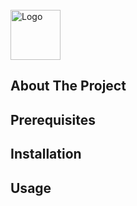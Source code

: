 <!-- PROJECT LOGO -->
<br />
  <a href="https://github.com/github_username/repo_name">
    <img src="images/logo.png" alt="Logo" width="80" height="80">
  </a>

## About The Project


## Prerequisites


## Installation


## Usage


